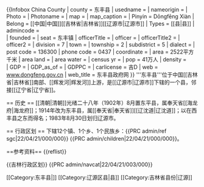{{Infobox China County
| county = 东丰县
| usedname = 
| nameorigin = 
| Photo = 
| Photoname = 
| map = 
| map_caption = 
| Pinyin =  Dōngfēng Xiàn
| Belong = [[中国|中国]][[吉林省|吉林省]][[辽源市|辽源市]]
| Types = [[县|县]]
| admincode =  
| founded = 
| seat = 东丰镇
| officerTitle = 
| officer = 
| officerTitle2 = 
| officer2 = 
| division = 7
| town = 
| township = 2
| subdistrict = 5
| dialect = 
| post code = 136300
| phone code = 0437
| coordinate = 
| area = 2522平方千米
| area land = 
| area water = 
| census yr = 
| pop = 41万人
| density =  
| GDP = 
| GDP_as_of = 
| GDPPC = 
| carlicense = 吉D
| web = www.dongfeng.gov.cn
| web_title = 东丰县政府网
}}
'''东丰县'''位于中国[[吉林省|吉林省]]南部、[[辉发河|辉发河]]上游，是[[辽源市|辽源市]]下辖的一个县，邻接[[辽宁省|辽宁省]]。

== 历史 ==
[[清朝|清朝]]光绪二十八年（1902年）8月置东平县，属奉天省[[海龙府|海龙府]]；1914年改为东丰县，属[[奉天省|奉天省]][[辽沈道|辽沈道]]；以在西丰县之东而得名；1983年8月30日划归辽源市。

== 行政区划 ==
下辖12个镇、1个乡、1个民族乡：<ref>{{PRC admin/ref sgc|22/04/21/000/000}}</ref>
{{PRC admin/children|22/04/21/000/000}}。

==参考资料==
{{reflist}}

{{吉林行政区划}}
{{PRC admin/navcat|22/04/21/003/000}}

[[Category:东丰县|]]
[[Category:辽源区县|县]]
[[Category:吉林省县份|辽源]]